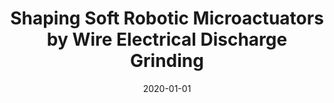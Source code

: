 ---
title: "Shaping Soft Robotic Microactuators by Wire Electrical Discharge Grinding"
collection: publications
permalink: /publication/2020-01-01-Shaping-Soft-Robotic-Microactuators-by-Wire-Electrical-Discharge-Grinding
date: 2020-01-01
venue: 'Micromachines'
link: 'https://doi.org/10.3390/mi11070661'
citation: ' <b>Edoardo Milana</b>,  Mattia Bellotti,  Benjamin Gorissen,  Jun Qian,  Micha{\&quot;e}l De,  Dominiek Reynaerts, &quot;Shaping Soft Robotic Microactuators by Wire Electrical Discharge Grinding.&quot; <i>Micromachines</i>, 2020.'
---